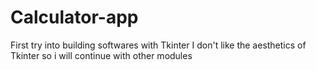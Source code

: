 # Calculator-app
First try into building softwares with Tkinter
I don't like the aesthetics of Tkinter so i will continue with other modules
